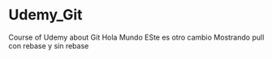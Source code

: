 # Udemy_Git
Course of Udemy about  Git
Hola Mundo
ESte es otro cambio
Mostrando pull con rebase y sin rebase
